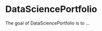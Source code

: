 
# DataSciencePortfolio

<!-- badges: start -->
<!-- badges: end -->

The goal of DataSciencePortfolio is to ...

